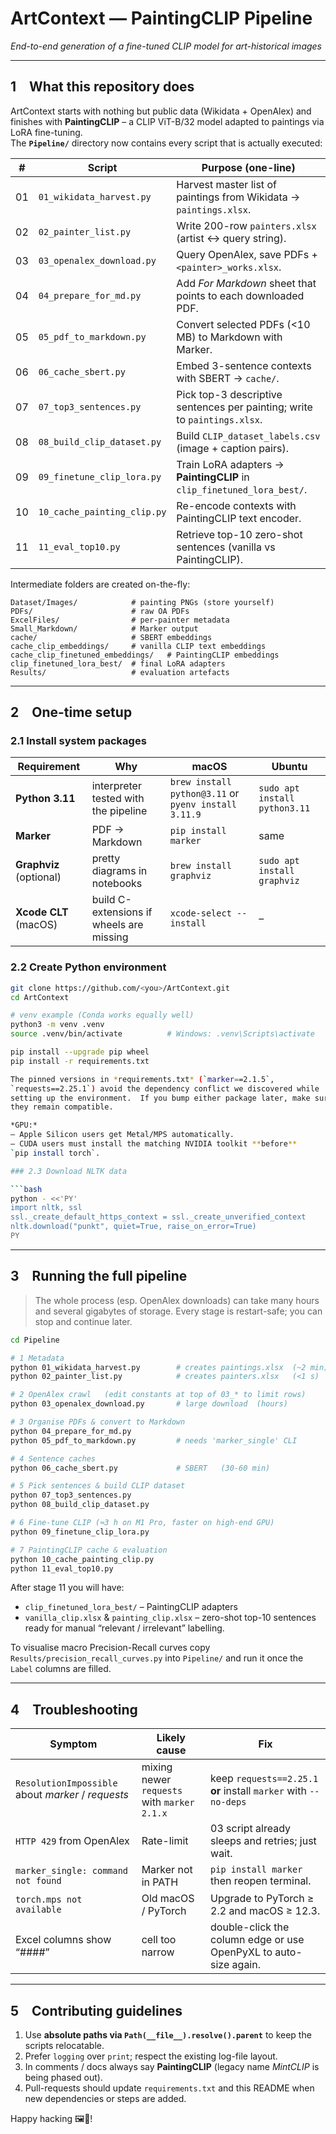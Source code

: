# ArtContext — PaintingCLIP Pipeline  
*End-to-end generation of a fine-tuned CLIP model for art-historical images*

---

## 1 What this repository does

ArtContext starts with nothing but public data (Wikidata + OpenAlex) and
finishes with **PaintingCLIP** – a CLIP ViT-B/32 model adapted to
paintings via LoRA fine-tuning.  
The **`Pipeline/`** directory now contains every script that is actually
executed:

| # | Script | Purpose (one-line) |
|---|--------|--------------------|
| 01 | `01_wikidata_harvest.py` | Harvest master list of paintings from Wikidata → `paintings.xlsx`. |
| 02 | `02_painter_list.py` | Write 200-row `painters.xlsx` (artist ↔ query string). |
| 03 | `03_openalex_download.py` | Query OpenAlex, save PDFs + `<painter>_works.xlsx`. |
| 04 | `04_prepare_for_md.py` | Add *For Markdown* sheet that points to each downloaded PDF. |
| 05 | `05_pdf_to_markdown.py` | Convert selected PDFs (<10 MB) to Markdown with Marker. |
| 06 | `06_cache_sbert.py` | Embed 3-sentence contexts with SBERT → `cache/`. |
| 07 | `07_top3_sentences.py` | Pick top-3 descriptive sentences per painting; write to `paintings.xlsx`. |
| 08 | `08_build_clip_dataset.py` | Build `CLIP_dataset_labels.csv` (image + caption pairs). |
| 09 | `09_finetune_clip_lora.py` | Train LoRA adapters → **PaintingCLIP** in `clip_finetuned_lora_best/`. |
| 10 | `10_cache_painting_clip.py` | Re-encode contexts with PaintingCLIP text encoder. |
| 11 | `11_eval_top10.py` | Retrieve top-10 zero-shot sentences (vanilla vs PaintingCLIP). |

Intermediate folders are created on-the-fly:

```
Dataset/Images/            # painting PNGs (store yourself)
PDFs/                      # raw OA PDFs
ExcelFiles/                # per-painter metadata
Small_Markdown/            # Marker output
cache/                     # SBERT embeddings
cache_clip_embeddings/     # vanilla CLIP text embeddings
cache_clip_finetuned_embeddings/   # PaintingCLIP embeddings
clip_finetuned_lora_best/  # final LoRA adapters
Results/                   # evaluation artefacts
```

---

## 2 One-time setup

### 2.1 Install system packages

| Requirement | Why | macOS | Ubuntu |
|-------------|-----|-------|--------|
| **Python 3.11** | interpreter tested with the pipeline | `brew install python@3.11` or `pyenv install 3.11.9` | `sudo apt install python3.11` |
| **Marker**  | PDF → Markdown | `pip install marker` | same |
| **Graphviz** (optional) | pretty diagrams in notebooks | `brew install graphviz` | `sudo apt install graphviz` |
| **Xcode CLT** (macOS) | build C-extensions if wheels are missing | `xcode-select --install` | – |

### 2.2 Create Python environment

```bash
git clone https://github.com/<you>/ArtContext.git
cd ArtContext

# venv example (Conda works equally well)
python3 -m venv .venv
source .venv/bin/activate          # Windows: .venv\Scripts\activate

pip install --upgrade pip wheel
pip install -r requirements.txt

The pinned versions in *requirements.txt* (`marker==2.1.5`,
`requests==2.25.1`) avoid the dependency conflict we discovered while
setting up the environment.  If you bump either package later, make sure
they remain compatible.

*GPU:*  
– Apple Silicon users get Metal/MPS automatically.  
– CUDA users must install the matching NVIDIA toolkit **before**
`pip install torch`.

### 2.3 Download NLTK data

```bash
python - <<'PY'
import nltk, ssl
ssl._create_default_https_context = ssl._create_unverified_context
nltk.download("punkt", quiet=True, raise_on_error=True)
PY
```

---

## 3 Running the full pipeline

> The whole process (esp. OpenAlex downloads) can take many hours and
> several gigabytes of storage.  Every stage is restart-safe; you can
> stop and continue later.

```bash
cd Pipeline

# 1 Metadata
python 01_wikidata_harvest.py        # creates paintings.xlsx  (~2 min)
python 02_painter_list.py            # creates painters.xlsx   (<1 s)

# 2 OpenAlex crawl   (edit constants at top of 03_* to limit rows)
python 03_openalex_download.py       # large download  (hours)

# 3 Organise PDFs & convert to Markdown
python 04_prepare_for_md.py
python 05_pdf_to_markdown.py         # needs 'marker_single' CLI

# 4 Sentence caches
python 06_cache_sbert.py             # SBERT   (30-60 min)

# 5 Pick sentences & build CLIP dataset
python 07_top3_sentences.py
python 08_build_clip_dataset.py

# 6 Fine-tune CLIP (≈3 h on M1 Pro, faster on high-end GPU)
python 09_finetune_clip_lora.py

# 7 PaintingCLIP cache & evaluation
python 10_cache_painting_clip.py
python 11_eval_top10.py
```

After stage 11 you will have:

* `clip_finetuned_lora_best/` – PaintingCLIP adapters  
* `vanilla_clip.xlsx` & `painting_clip.xlsx` – zero-shot top-10 sentences  
  ready for manual “relevant / irrelevant” labelling.

To visualise macro Precision-Recall curves copy
`Results/precision_recall_curves.py` into `Pipeline/` and run it once
the `Label` columns are filled.

---

## 4 Troubleshooting

| Symptom | Likely cause | Fix |
|---------|--------------|-----|
| `ResolutionImpossible` about _marker_ / _requests_ | mixing newer `requests` with `marker 2.1.x` | keep `requests==2.25.1` **or** install `marker` with `--no-deps` |
| `HTTP 429` from OpenAlex | Rate-limit | 03 script already sleeps and retries; just wait. |
| `marker_single: command not found` | Marker not in PATH | `pip install marker` then reopen terminal. |
| `torch.mps not available` | Old macOS / PyTorch | Upgrade to PyTorch ≥ 2.2 and macOS ≥ 12.3. |
| Excel columns show “####” | cell too narrow | double-click the column edge or use OpenPyXL to auto-size again. |

---

## 5 Contributing guidelines

1. Use **absolute paths via `Path(__file__).resolve().parent`** to keep
   the scripts relocatable.  
2. Prefer `logging` over `print`; respect the existing log-file layout.  
3. In comments / docs always say **PaintingCLIP** (legacy name
   *MintCLIP* is being phased out).  
4. Pull-requests should update `requirements.txt` and this README when
   new dependencies or steps are added.

Happy hacking 🖼️🤖!
